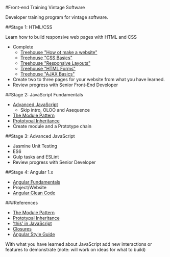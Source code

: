 #Front-end Training Vintage Software

Developer training program for vintage software.

##Stage 1: HTML/CSS

Learn how to build responsive web pages with HTML and CSS

- Complete
  - [Treehouse "How ot make a website"](http://teamtreehouse.com/library/how-to-make-a-website)
  - [Treehouse "CSS Basics"](http://teamtreehouse.com/library/css-basics)
  - [Treehouse "Responsive Layouts"](http://teamtreehouse.com/library/responsive-layouts)
  - [Treehouse "HTML Forms"](http://teamtreehouse.com/library/html-forms)
  - [Treehouse "AJAX Basics"](http://teamtreehouse.com/library/ajax-basics)
- Create two to three pages for your website from what you have learned. 
- Review progress with Senior Front-End Developer

##Stage 2: JavaScript Fundamentals
- [Advanced JavaScript](http://www.pluralsight.com/courses/advanced-javascript)
    - Skip intro, OLOO and Asequence 
- [The Module Pattern](http://corycode.me/blog/javascript-module-pattern-basics)
- [Prototypal Inheritance](http://corycode.me/blog/javascript-prototypal-inheritance)
- Create module and a Prototype chain

##Stage 3: Advanced JavaScript
- Jasmine Unit Testing
- ES6
- Gulp tasks and ESLint
- Review progress with Senior Developer

##Stage 4: Angular 1.x
- [Angular Fundamentals](http://www.pluralsight.com/courses/angularjs-fundamentals)
- Project/Website
- [Angular Clean Code](http://www.pluralsight.com/courses/angularjs-patterns-clean-code)

###References
- [The Module Pattern](http://corycode.me/blog/javascript-module-pattern-basics)
- [Prototypal Inheritance](http://corycode.me/blog/javascript-prototypal-inheritance)
- ['this' in JavaScript](http://toddmotto.com/understanding-the-this-keyword-in-javascript/)
- [Closures](https://developer.mozilla.org/en-US/docs/Web/JavaScript/Closures)
- [Angular Style Guide](https://github.com/johnpapa/angular-styleguide)

With what you have learned about JavaScript add new interactions or features to demonstrate (note: will work on ideas for what to build)
